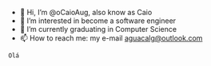 - 👋 Hi, I’m @oCaioAug, also know as Caio
- 👀 I’m interested in become a software engineer
- 🌱 I’m currently graduating in Computer Science
- 📫 How to reach me: my e-mail aguacalg@outlook.com

```
Olá
```

<!---
oCaioAug/oCaioAug is a ✨ special ✨ repository because its `README.md` (this file) appears on your GitHub profile.
You can click the Preview link to take a look at your changes.
--->
